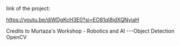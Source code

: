 link of the project:

https://youtu.be/diWDgKcH3E0?si=EO81ql8jdXQNyiaH

Credits to Murtaza's Workshop - Robotics and AI 
---Object Detection OpenCV